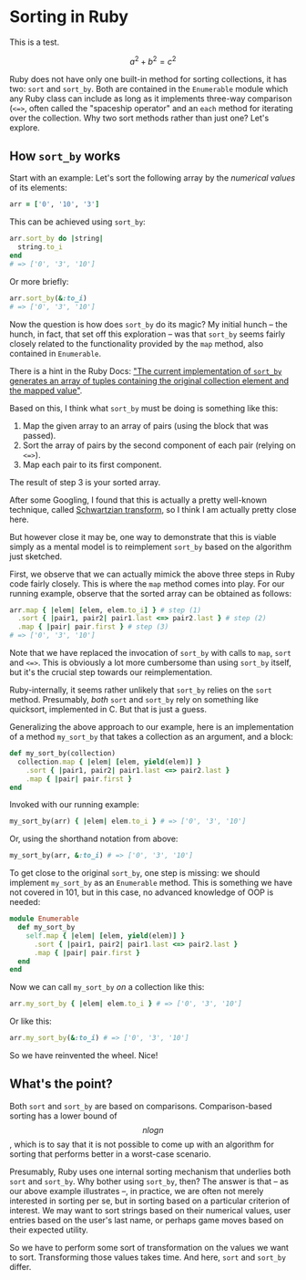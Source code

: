 # Sorting in Ruby

This is a test.

$$a^2 + b^2 = c^2$$

Ruby does not have only one built-in method for sorting collections, it has two: `sort` and `sort_by`. Both are contained in the `Enumerable` module which any Ruby class can include as long as it implements three-way comparison (`<=>`, often called the "spaceship operator" and an `each` method for iterating over the collection. Why two sort methods rather than just one? Let's explore.

## How `sort_by` works

Start with an example: Let's sort the following array by the *numerical values* of its elements:

```ruby
arr = ['0', '10', '3']
```

This can be achieved using `sort_by`:

```ruby
arr.sort_by do |string|
  string.to_i
end
# => ['0', '3', '10']
```

Or more briefly:

```ruby
arr.sort_by(&:to_i)
# => ['0', '3', '10']
```

Now the question is how does `sort_by` do its magic? My initial hunch – the hunch, in fact, that set off this exploration – was that `sort_by` seems fairly closely related to the functionality provided by the `map` method, also contained in `Enumerable`.

There is a hint in the Ruby Docs: ["The current implementation of `sort_by` generates an array of tuples containing the original collection element and the mapped value"](http://ruby-doc.org/core-2.4.1/Enumerable.html#method-i-sort_by).

Based on this, I think what `sort_by` must be doing is something like this:

1. Map the given array to an array of pairs (using the block that was passed).
2. Sort the array of pairs by the second component of each pair (relying on `<=>`).
3. Map each pair to its first component.

The result of step 3 is your sorted array.

After some Googling, I found that this is actually a pretty well-known technique, called [Schwartzian transform](https://en.wikipedia.org/wiki/Schwartzian_transform), so I think I am actually pretty close here.

But however close it may be, one way to demonstrate that this is viable simply as a mental model is to reimplement `sort_by` based on the algorithm just sketched.

First, we observe that we can actually mimick the above three steps in Ruby code fairly closely. This is where the `map` method comes into play. For our running example, observe that the sorted array can be obtained as follows:

```ruby
arr.map { |elem| [elem, elem.to_i] } # step (1)
  .sort { |pair1, pair2| pair1.last <=> pair2.last } # step (2)
  .map { |pair| pair.first } # step (3)
# => ['0', '3', '10']
```

Note that we have replaced the invocation of `sort_by` with calls to `map`, `sort` and `<=>`. This is obviously a lot more cumbersome than using `sort_by` itself, but it's the crucial step towards our reimplementation.

Ruby-internally, it seems rather unlikely that `sort_by` relies on the `sort` method. Presumably, *both* `sort` and `sort_by` rely on something like quicksort, implemented in C. But that is just a guess.

Generalizing the above approach to our example, here is an implementation of a method `my_sort_by` that takes a collection as an argument, and a block:

```ruby
def my_sort_by(collection)
  collection.map { |elem| [elem, yield(elem)] }
    .sort { |pair1, pair2| pair1.last <=> pair2.last }
    .map { |pair| pair.first }
end
```

Invoked with our running example:

```ruby
my_sort_by(arr) { |elem| elem.to_i } # => ['0', '3', '10']
```

Or, using the shorthand notation from above:

```ruby
my_sort_by(arr, &:to_i) # => ['0', '3', '10']
```

To get close to the original `sort_by`, one step is missing: we should implement `my_sort_by` as an `Enumerable` method. This is something we have not covered in 101, but in this case, no advanced knowledge of OOP is needed:

```ruby
module Enumerable
  def my_sort_by
    self.map { |elem| [elem, yield(elem)] }
      .sort { |pair1, pair2| pair1.last <=> pair2.last }
      .map { |pair| pair.first }
  end
end
```

Now we can call `my_sort_by` *on* a collection like this:

```ruby
arr.my_sort_by { |elem| elem.to_i } # => ['0', '3', '10']
```

Or like this:

```ruby
arr.my_sort_by(&:to_i) # => ['0', '3', '10']
```

So we have reinvented the wheel. Nice!

## What's the point?

Both `sort` and `sort_by` are based on comparisons. Comparison-based sorting has a lower bound of $$n log n$$, which is to say that it is not possible to come up with an algorithm for sorting that performs better in a worst-case scenario.  

Presumably, Ruby uses one internal sorting mechanism that underlies both `sort` and `sort_by`. Why bother using `sort_by`, then? The answer is that – as our above example illustrates –, in practice, we are often not merely interested in sorting per se, but in sorting based on a particular criterion of interest. We may want to sort strings based on their numerical values, user entries based on the user's last name, or perhaps game moves based on their expected utility.  

So we have to perform some sort of transformation on the values we want to sort. Transforming those values takes time. And here, `sort` and `sort_by` differ.
